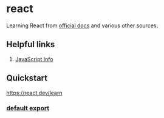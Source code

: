 # react
Learning React from [official docs](https://react.dev/learn) and various other sources.

## Helpful links
1. [JavaScript Info](https://javascript.info/)

## Quickstart
https://react.dev/learn

### [default export](https://javascript.info/import-export)
